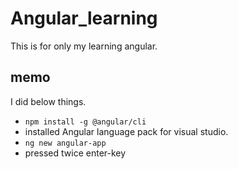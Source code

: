 # Angular_learning
This is for only my learning angular.

## memo
I did below things.
- `npm install -g @angular/cli`
- installed Angular language pack for visual studio.
- `ng new angular-app`
- pressed twice enter-key
